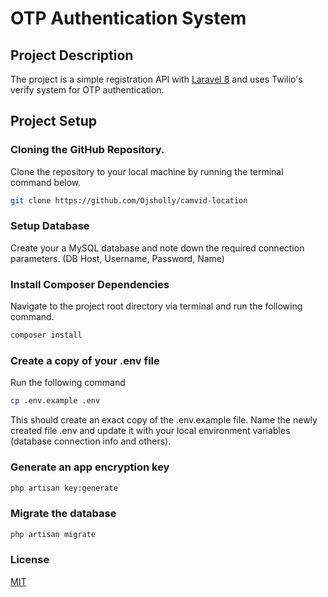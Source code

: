 # OTP Authentication System

## Project Description

The project is a simple registration API with [Laravel 8](https://laravel.com) and uses Twilio's verify system for OTP authentication.
## Project Setup

### Cloning the GitHub Repository.

Clone the repository to your local machine by running the terminal command below.

```bash
git clone https://github.com/Ojsholly/camvid-location
```

### Setup Database

Create your a MySQL database and note down the required connection parameters. (DB Host, Username, Password, Name)

### Install Composer Dependencies

Navigate to the project root directory via terminal and run the following command.

```bash
composer install
```

### Create a copy of your .env file

Run the following command

```bash
cp .env.example .env
```

This should create an exact copy of the .env.example file. Name the newly created file .env and update it with your local environment variables (database connection info and others).

### Generate an app encryption key

```bash
php artisan key:generate
```

### Migrate the database

```bash
php artisan migrate
```

### License

[MIT](https://choosealicense.com/licenses/mit/)
